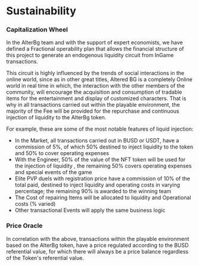 # Sustainability

### Capitalization Wheel

In the AlterBg team and with the support of expert economists, we have defined a Fractional operability plan that allows the financial structure of this project to generate an endogenous liquidity circuit from InGame transactions.

This circuit is highly influenced by the trends of social interactions in the online world, since as in other great titles, Altered BG is a completely Online world in real time in which, the interaction with the other members of the community, will encourage the acquisition and consumption of tradable items for the entertainment and display of customized characters. That is why in all transactions carried out within the playable environment, the majority of the Fee will be provided for the repurchase and continuous injection of liquidity to the AlterBg token.

For example, these are some of the most notable features of liquid injection:

* In the Market, all transactions carried out in BUSD or USDT, have a commission of 5%, of which 50% destined to inject liquidity to the token and 50% to cover operating expenses
* With the Engineer, 50% of the value of the NFT token will be used for the injection of liquidity , the remaining 50% covers operating expenses and special events of the game
* Elite PVP duels with registration price have a commission of 10% of the total paid, destined to inject liquidity and operating costs in varying percentage; the remaining 90% is awarded to the winning team
* The Cost of repairing Items will be allocated to liquidity and Operational costs (% varied)
* Other transactional Events will apply the same business logic

### Price Oracle

In correlation with the above, transactions within the playable environment based on the AlterBg token, have a price regulated according to the BUSD referential value, for which there will always be a price balance regardless of the Token's referential value.
